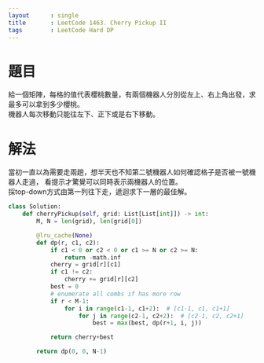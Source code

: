 ```yaml
---
layout      : single
title       : LeetCode 1463. Cherry Pickup II
tags 		: LeetCode Hard DP
---
```

# 題目
給一個矩陣，每格的值代表櫻桃數量，有兩個機器人分別從左上、右上角出發，求最多可以拿到多少櫻桃。  
機器人每次移動只能往左下、正下或是右下移動。

# 解法
當初一直以為需要走兩趟，想半天也不知第二號機器人如何確認格子是否被一號機器人走過，
看提示才驚覺可以同時表示兩機器人的位置。  
採top-down方式由第一列往下走，遞迴求下一層的最佳解。

```python
class Solution:
    def cherryPickup(self, grid: List[List[int]]) -> int:
        M, N = len(grid), len(grid[0])

        @lru_cache(None)
        def dp(r, c1, c2):
            if c1 < 0 or c2 < 0 or c1 >= N or c2 >= N:
                return -math.inf
            cherry = grid[r][c1]
            if c1 != c2:
                cherry += grid[r][c2]
            best = 0
            # enumerate all combs if has more row
            if r < M-1:
                for i in range(c1-1, c1+2):  # [c1-1, c1, c1+1]
                    for j in range(c2-1, c2+2):  # [c2-1, c2, c2+1]
                        best = max(best, dp(r+1, i, j))

            return cherry+best

        return dp(0, 0, N-1)
```
